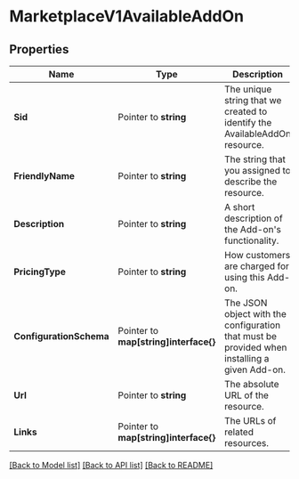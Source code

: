 # MarketplaceV1AvailableAddOn

## Properties

Name | Type | Description | Notes
------------ | ------------- | ------------- | -------------
**Sid** | Pointer to **string** | The unique string that we created to identify the AvailableAddOn resource. |
**FriendlyName** | Pointer to **string** | The string that you assigned to describe the resource. |
**Description** | Pointer to **string** | A short description of the Add-on's functionality. |
**PricingType** | Pointer to **string** | How customers are charged for using this Add-on. |
**ConfigurationSchema** | Pointer to **map[string]interface{}** | The JSON object with the configuration that must be provided when installing a given Add-on. |
**Url** | Pointer to **string** | The absolute URL of the resource. |
**Links** | Pointer to **map[string]interface{}** | The URLs of related resources. |

[[Back to Model list]](../README.md#documentation-for-models) [[Back to API list]](../README.md#documentation-for-api-endpoints) [[Back to README]](../README.md)


